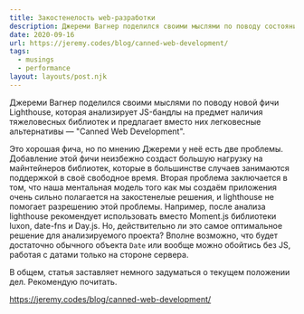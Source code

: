 ```yaml
---
title: Закостенелость web-разработки
description: Джереми Вагнер поделился своими мыслями по поводу состояния современной web-разработки
date: 2020-09-16
url: https://jeremy.codes/blog/canned-web-development/
tags:
  - musings
  - performance
layout: layouts/post.njk
---
```

Джереми Вагнер поделился своими мыслями по поводу новой фичи Lighthouse, которая анализирует JS-бандлы на предмет наличия тяжеловесных библиотек и предлагает вместо них легковесные альтернативы — "Canned Web Development".

Это хорошая фича, но по мнению Джереми у неё есть две проблемы. Добавление этой фичи неизбежно создаст большую нагрузку на майнтейнеров библиотек, которые в большинстве случаев занимаются поддержкой в своё свободное время. Вторая проблема заключается в том, что наша ментальная модель того как мы создаём приложения очень сильно полагается на закостенелые решения, и lighthouse не помогает разрешению этой проблемы. Например, после анализа lighthouse рекомендует использовать вместо Moment.js библиотеки luxon, date-fns и Day.js. Но, действительно ли это самое оптимальное решение для анализируемого проекта? Вполне возможно, что будет достаточно обычного объекта `Date` или вообще можно обойтись без JS, работая с датами только на стороне сервера.

В общем, статья заставляет немного задуматься о текущем положении дел. Рекомендую почитать.

https://jeremy.codes/blog/canned-web-development/
